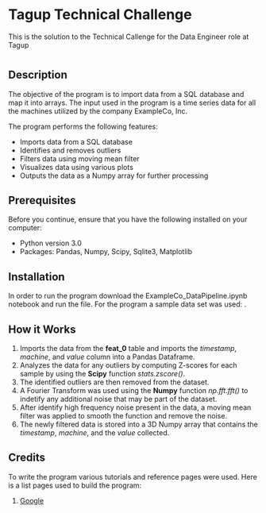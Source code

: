 # Tagup Technical Challenge
This is the solution to the Technical Callenge for the Data Engineer role at Tagup

# 

## Description
The objective of the program is to import data from a SQL database and map it into arrays. The input used in the program is a time series data for all the machines utilized by the company ExampleCo, Inc. 

The program performs the following features:
* Imports data from a SQL database
* Identifies and removes outliers
* Filters data using moving mean filter
* Visualizes data using various plots
* Outputs the data as a Numpy array for further processing

## Prerequisites
Before you continue, ensure that you have the following installed on your computer:
* Python version 3.0
* Packages: Pandas, Numpy, Scipy, Sqlite3, Matplotlib

## Installation
In order to run the program download the ExampleCo_DataPipeline.ipynb notebook and run the file. For the program a sample data set was used: . 

## How it Works
1. Imports the data from the **feat_0** table and imports the *timestamp*, *machine*, and *value* column into a Pandas Dataframe.
2. Analyzes the data for any outliers by computing Z-scores for each sample by using the **Scipy** function *stats.zscore()*.
3. The identified outliers are then removed from the dataset.
4. A Fourier Transform was used using the **Numpy** function *np.fft.fft()* to indetify any additional noise that may be part of the dataset.
5. After identify high frequency noise present in the data, a moving mean filter was applied to smooth the function and remove the noise.
6. The newly filtered data is stored into a 3D Numpy array that contains the *timestamp*, *machine*, and the *value* collected. 

## Credits
To write the program various tutorials and reference pages were used. Here is a list pages used to build the program:
1. <a href="https://www.google.com/" target="_blank">Google</a>
